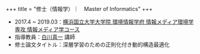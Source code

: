 +++
title = "修士（情報学）｜　Master of Informatics"
+++

- 2017.4 ~ 2019.03：[横浜国立大学大学院 環境情報学府 情報メディア環境学専攻 情報メディア学コース](http://www.eis.ynu.ac.jp/category01/academic/media.html)
- 指導教員：[白川真一](http://shiralab.ynu.ac.jp/shirakawa/) 講師
- 修士論文タイトル：深層学習のための正則化付き動的構造最適化

<!--more-->